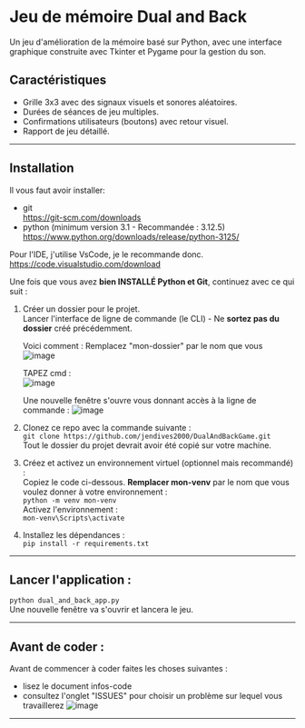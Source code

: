 # Jeu de mémoire Dual and Back

Un jeu d'amélioration de la mémoire basé sur Python, avec une interface graphique construite avec Tkinter et Pygame pour la gestion du son.

## Caractéristiques

- Grille 3x3 avec des signaux visuels et sonores aléatoires.
- Durées de séances de jeu multiples.
- Confirmations utilisateurs (boutons) avec retour visuel.
- Rapport de jeu détaillé.

---

## Installation
Il vous faut avoir installer:  
- git  
  https://git-scm.com/downloads
- python (minimum version 3.1 - Recommandée : 3.12.5)  
  https://www.python.org/downloads/release/python-3125/

Pour l'IDE, j'utilise VsCode, je le recommande donc.  
https://code.visualstudio.com/download

Une fois que vous avez **bien INSTALLÉ Python et Git**, continuez avec ce qui suit :

1. Créer un dossier pour le projet.  
   Lancer l'interface de ligne de commande (le CLI) - Ne **sortez pas du dossier** créé précédemment.

   Voici comment :
   Remplacez "mon-dossier" par le nom que vous
   ![image](https://github.com/user-attachments/assets/0a7c4ca1-9606-4cd6-b02c-2abfa7aaa99f)

   TAPEZ cmd :  
   ![image](https://github.com/user-attachments/assets/36254828-458e-4a8b-a11d-82f8665abf82)

   Une nouvelle fenêtre s'ouvre vous donnant accès à la ligne de commande :
   ![image](https://github.com/user-attachments/assets/c959725d-e59a-4ffe-b816-0174b60ced1f)

3. Clonez ce repo avec la commande suivante :  
   `git clone https://github.com/jendives2000/DualAndBackGame.git`  
  Tout le dossier du projet devrait avoir été copié sur votre machine.

4. Créez et activez un environnement virtuel (optionnel mais recommandé) :  
Copiez le code ci-dessous. **Remplacer mon-venv** par le nom que vous voulez donner à votre environnement :  
`python -m venv mon-venv`  
Activez l'environnement :  
`mon-venv\Scripts\activate`

5. Installez les dépendances :  
`pip install -r requirements.txt`

---

## Lancer l'application :  
`python dual_and_back_app.py`   
Une nouvelle fenêtre va s'ouvrir et lancera le jeu.  

---

## Avant de coder :  
Avant de commencer à coder faites les choses suivantes :   
- lisez le document infos-code
- consultez l'onglet "ISSUES" pour choisir un problème sur lequel vous travaillerez
  ![image](https://github.com/user-attachments/assets/64fbb0ec-e3ee-478d-ad79-482550be94fe)


---

